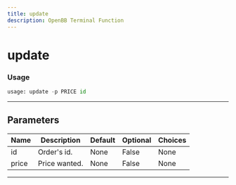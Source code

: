 ```yaml
---
title: update
description: OpenBB Terminal Function
---
```


# update


### Usage 
```python
usage: update -p PRICE id
```
---
## Parameters
| Name | Description | Default | Optional | Choices |
| ---- | ----------- | ------- | -------- | ------- |
| id | Order's id. | None | False | None |
| price | Price wanted. | None | False | None |
---
